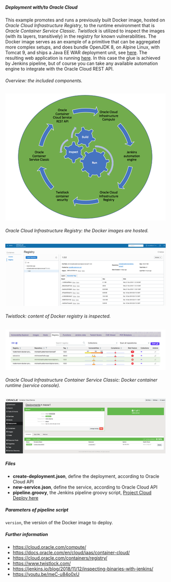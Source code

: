 
##### Deployment with/to Oracle Cloud 

This example promotes and runs a previously built Docker image, hosted on *Oracle Cloud Infrastructure Registry*, to the runtime environment that is 
*Oracle Container Service Classic*. *Twistlock* is utilized to inspect the images (with its layers, transitively) in the registry for known vulnerabilities. 
The Docker image serves as an example of a primitive that can be aggregated more complex setups, and does bundle OpenJDK 8, 
on Alpine Linux, with Tomcat 9, and ships a Java EE WAR deployment unit, see 
[here](https://github.com/michaelhuettermann/sandbox/blob/master/all/src/main/resources/docker/alpine/Dockerfile). 
The resulting web application is running [here](http://129.150.204.182:8002/all/). In this case the glue is achieved by 
Jenkins pipeline, but of course you can take any available automation engine to integrate with the Oracle Cloud REST API.

###### Overview: the included components.
![DevOps cycle](pics/cycle.png) 

###### Oracle Cloud Infrastructure Registry: the Docker images are hosted.
![Image registry](pics/registry.png)

###### Twistlock: content of Docker registry is inspected.
![Container inspection](pics/inspect.png) 

###### Oracle Cloud Infrastructure Container Service Classic: Docker container runtime (service console).
![Container runtime](pics/container.png)  

##### Files
* **create-deployment.json**, define the deployment, according to Oracle Cloud API  
* **new-service.json**, define the service, according to Oracle Cloud API
* **pipeline.groovy**, the Jenkins pipeline groovy script, [Project Cloud Deploy here](http://129.213.104.3:8080/jenkins/blue/organizations/jenkins/pipelines/)

##### Parameters of pipeline script
`version`, the version of the Docker image to deploy.

##### Further information
* https://cloud.oracle.com/compute/
* https://docs.oracle.com/en/cloud/iaas/container-cloud/
* https://cloud.oracle.com/containers/registry/
* https://www.twistlock.com/
* https://jenkins.io/blog/2018/11/12/inspecting-binaries-with-jenkins/
* https://youtu.be/meC-u84o0xU
